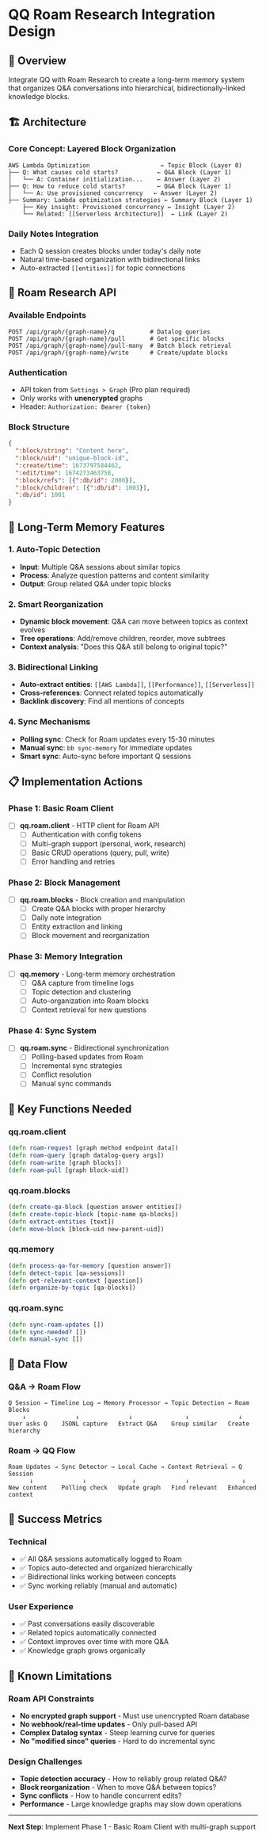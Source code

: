 # QQ Roam Research Integration Design

## 🎯 Overview
Integrate QQ with Roam Research to create a long-term memory system that organizes Q&A conversations into hierarchical, bidirectionally-linked knowledge blocks.

## 🏗️ Architecture

### **Core Concept: Layered Block Organization**
```
AWS Lambda Optimization                    ← Topic Block (Layer 0)
├── Q: What causes cold starts?           ← Q&A Block (Layer 1)
│   └── A: Container initialization...    ← Answer (Layer 2)
├── Q: How to reduce cold starts?         ← Q&A Block (Layer 1)  
│   └── A: Use provisioned concurrency   ← Answer (Layer 2)
├── Summary: Lambda optimization strategies ← Summary Block (Layer 1)
    ├── Key insight: Provisioned concurrency ← Insight (Layer 2)
    └── Related: [[Serverless Architecture]]  ← Link (Layer 2)
```

### **Daily Notes Integration**
- Each Q session creates blocks under today's daily note
- Natural time-based organization with bidirectional links
- Auto-extracted `[[entities]]` for topic connections

## 🔌 Roam Research API

### **Available Endpoints**
```
POST /api/graph/{graph-name}/q          # Datalog queries
POST /api/graph/{graph-name}/pull       # Get specific blocks
POST /api/graph/{graph-name}/pull-many  # Batch block retrieval  
POST /api/graph/{graph-name}/write      # Create/update blocks
```

### **Authentication**
- API token from `Settings > Graph` (Pro plan required)
- Only works with **unencrypted** graphs
- Header: `Authorization: Bearer {token}`

### **Block Structure**
```json
{
  ":block/string": "Content here",
  ":block/uid": "unique-block-id",
  ":create/time": 1673797584462,
  ":edit/time": 1674273463758,
  ":block/refs": [{":db/id": 2000}],
  ":block/children": [{":db/id": 1003}],
  ":db/id": 1001
}
```

## 🧠 Long-Term Memory Features

### **1. Auto-Topic Detection**
- **Input**: Multiple Q&A sessions about similar topics
- **Process**: Analyze question patterns and content similarity
- **Output**: Group related Q&A under topic blocks

### **2. Smart Reorganization** 
- **Dynamic block movement**: Q&A can move between topics as context evolves
- **Tree operations**: Add/remove children, reorder, move subtrees
- **Context analysis**: "Does this Q&A still belong to original topic?"

### **3. Bidirectional Linking**
- **Auto-extract entities**: `[[AWS Lambda]]`, `[[Performance]]`, `[[Serverless]]`
- **Cross-references**: Connect related topics automatically
- **Backlink discovery**: Find all mentions of concepts

### **4. Sync Mechanisms**
- **Polling sync**: Check for Roam updates every 15-30 minutes
- **Manual sync**: `bb sync-memory` for immediate updates
- **Smart sync**: Auto-sync before important Q sessions

## 📋 Implementation Actions

### **Phase 1: Basic Roam Client**
- [ ] **qq.roam.client** - HTTP client for Roam API
  - [ ] Authentication with config tokens
  - [ ] Multi-graph support (personal, work, research)
  - [ ] Basic CRUD operations (query, pull, write)
  - [ ] Error handling and retries

### **Phase 2: Block Management**
- [ ] **qq.roam.blocks** - Block creation and manipulation
  - [ ] Create Q&A blocks with proper hierarchy
  - [ ] Daily note integration
  - [ ] Entity extraction and linking
  - [ ] Block movement and reorganization

### **Phase 3: Memory Integration**
- [ ] **qq.memory** - Long-term memory orchestration
  - [ ] Q&A capture from timeline logs
  - [ ] Topic detection and clustering
  - [ ] Auto-organization into Roam blocks
  - [ ] Context retrieval for new questions

### **Phase 4: Sync System**
- [ ] **qq.roam.sync** - Bidirectional synchronization
  - [ ] Polling-based updates from Roam
  - [ ] Incremental sync strategies
  - [ ] Conflict resolution
  - [ ] Manual sync commands

## 🎯 Key Functions Needed

### **qq.roam.client**
```clojure
(defn roam-request [graph method endpoint data])
(defn roam-query [graph datalog-query args])
(defn roam-write [graph blocks])
(defn roam-pull [graph block-uid])
```

### **qq.roam.blocks**
```clojure
(defn create-qa-block [question answer entities])
(defn create-topic-block [topic-name qa-blocks])
(defn extract-entities [text])
(defn move-block [block-uid new-parent-uid])
```

### **qq.memory**
```clojure
(defn process-qa-for-memory [question answer])
(defn detect-topic [qa-sessions])
(defn get-relevant-context [question])
(defn organize-by-topic [qa-blocks])
```

### **qq.roam.sync**
```clojure
(defn sync-roam-updates [])
(defn sync-needed? [])
(defn manual-sync [])
```

## 🔄 Data Flow

### **Q&A → Roam Flow**
```
Q Session → Timeline Log → Memory Processor → Topic Detection → Roam Blocks
    ↓              ↓              ↓               ↓              ↓
User asks Q    JSONL capture   Extract Q&A    Group similar   Create hierarchy
```

### **Roam → QQ Flow**
```
Roam Updates → Sync Detector → Local Cache → Context Retrieval → Q Session
      ↓              ↓             ↓              ↓               ↓
New content    Polling check   Update graph   Find relevant   Enhanced context
```

## 🎯 Success Metrics

### **Technical**
- ✅ All Q&A sessions automatically logged to Roam
- ✅ Topics auto-detected and organized hierarchically  
- ✅ Bidirectional links working between concepts
- ✅ Sync working reliably (manual and automatic)

### **User Experience**
- ✅ Past conversations easily discoverable
- ✅ Related topics automatically connected
- ✅ Context improves over time with more Q&A
- ✅ Knowledge graph grows organically

## 🚧 Known Limitations

### **Roam API Constraints**
- **No encrypted graph support** - Must use unencrypted Roam database
- **No webhook/real-time updates** - Only pull-based API
- **Complex Datalog syntax** - Steep learning curve for queries
- **No "modified since" queries** - Hard to do incremental sync

### **Design Challenges**
- **Topic detection accuracy** - How to reliably group related Q&A?
- **Block reorganization** - When to move Q&A between topics?
- **Sync conflicts** - How to handle concurrent edits?
- **Performance** - Large knowledge graphs may slow down operations

---

**Next Step**: Implement Phase 1 - Basic Roam Client with multi-graph support
